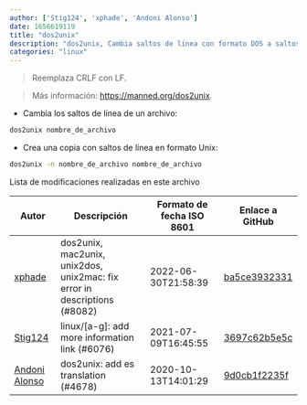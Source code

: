```yaml
---
author: ['Stig124', 'xphade', 'Andoni Alonso']
date: 1656619119
title: "dos2unix"
description: "dos2unix, Cambia saltos de línea con formato DOS a saltos de línea con formato Unix."
categories: "linux"
---
```

> Reemplaza CRLF con LF.

> Más información: <https://manned.org/dos2unix>.

- Cambia los saltos de línea de un archivo:

```bash
dos2unix nombre_de_archivo
```

- Crea una copia con saltos de línea en formato Unix:

```bash
dos2unix -n nombre_de_archivo nombre_de_archivo
```
Lista de modificaciones realizadas en este archivo


Autor | Descripción | Formato de fecha ISO 8601 | Enlace a GitHub
------|-----|-----|-----
[xphade](mailto:18196286+xphade@users.noreply.github.com) | dos2unix, mac2unix, unix2dos, unix2mac: fix error in descriptions (#8082) | 2022-06-30T21:58:39 | [ba5ce3932331](https://github.com/tldr-pages/tldr/commit/ba5ce393233134279bd4386feac891af500edfe8)
[Stig124](mailto:stigpro@outlook.fr) | linux/[a-g]: add more information link (#6076) | 2021-07-09T16:45:55 | [3697c62b5e5c](https://github.com/tldr-pages/tldr/commit/3697c62b5e5cd9bae7a99c591cb81d1ddcfbf792)
[Andoni Alonso](mailto:14891798+andoniaf@users.noreply.github.com) | dos2unix: add es translation (#4678) | 2020-10-13T14:01:29 | [9d0cb1f2235f](https://github.com/tldr-pages/tldr/commit/9d0cb1f2235fa904707facee005ad7bb8e49238e)

